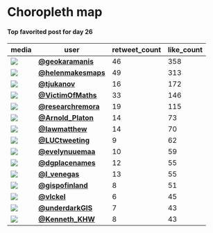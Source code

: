 # Choropleth map

#### Top favorited post for day 26
| media                                                | user                                                                                 |   retweet_count |   like_count |
|------------------------------------------------------|--------------------------------------------------------------------------------------|-----------------|--------------|
| ![](https://pbs.twimg.com/media/FFJUMitWQAATWaB.png) | **[@geokaramanis](https://twitter.com/geokaramanis/status/1464326533233975297)**     |              46 |          358 |
| ![](https://pbs.twimg.com/media/FFHmJz8XIAMixA5.jpg) | **[@helenmakesmaps](https://twitter.com/helenmakesmaps/status/1464204743509745679)** |              49 |          313 |
| ![](https://pbs.twimg.com/media/FFCt41rWYAgG099.jpg) | **[@tjukanov](https://twitter.com/tjukanov/status/1464105385221099524)**             |              16 |          172 |
| ![](https://pbs.twimg.com/media/FFJMxFdWUAUpk6A.jpg) | **[@VictimOfMaths](https://twitter.com/VictimOfMaths/status/1464318176615976965)**   |              33 |          146 |
| ![](https://pbs.twimg.com/media/FFHvfN5XoAUGsMZ.jpg) | **[@researchremora](https://twitter.com/researchremora/status/1464214679136444452)** |              19 |          115 |
| ![](https://pbs.twimg.com/media/FFHEyrZXIAEqYrJ.jpg) | **[@Arnold_Platon](https://twitter.com/Arnold_Platon/status/1464167741900918785)**   |              14 |           73 |
| ![](https://pbs.twimg.com/media/FFJ2XWTXsAgfkD3.jpg) | **[@Iawmatthew](https://twitter.com/Iawmatthew/status/1464364459644887047)**         |              14 |           70 |
| ![](https://pbs.twimg.com/media/FFG8KvoWQAE61uO.jpg) | **[@LUCtweeting](https://twitter.com/LUCtweeting/status/1464158248274210816)**       |               9 |           62 |
| ![](https://pbs.twimg.com/media/FFHP-QMXMAAraL6.jpg) | **[@evelynuuemaa](https://twitter.com/evelynuuemaa/status/1464180252536619013)**     |              10 |           59 |
| ![](https://pbs.twimg.com/media/FFI3Vm7XEAAMozM.jpg) | **[@dgplacenames](https://twitter.com/dgplacenames/status/1464294664257916929)**     |              12 |           55 |
| ![](https://pbs.twimg.com/media/FFJjqSzWYAYD-qH.jpg) | **[@l_venegas](https://twitter.com/l_venegas/status/1464343850655391744)**           |              13 |           55 |
| ![](https://pbs.twimg.com/media/FFGR07eWUAAc2nx.jpg) | **[@gispofinland](https://twitter.com/gispofinland/status/1464111695744446465)**     |               8 |           51 |
| ![](https://pbs.twimg.com/media/FFJ3OZ-XEAIqSSj.jpg) | **[@vlckel](https://twitter.com/vlckel/status/1464365682489966598)**                 |               6 |           45 |
| ![](https://pbs.twimg.com/media/FFIRWaQWQAEYRbk.jpg) | **[@underdarkGIS](https://twitter.com/underdarkGIS/status/1464252103224868865)**     |               7 |           43 |
| ![](https://pbs.twimg.com/media/FFId2PKVEAMMDMK.jpg) | **[@Kenneth_KHW](https://twitter.com/Kenneth_KHW/status/1464265662692356098)**       |               8 |           43 |
 
